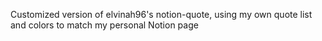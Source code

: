Customized version of elvinah96's notion-quote, using my own quote list and colors to match my personal Notion page

